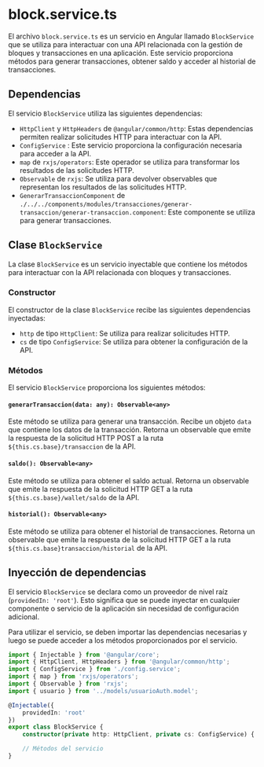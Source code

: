 # block.service.ts

El archivo `block.service.ts` es un servicio en Angular llamado `BlockService` que se utiliza para interactuar con una API relacionada con la gestión de bloques y transacciones en una aplicación. Este servicio proporciona métodos para generar transacciones, obtener saldo y acceder al historial de transacciones.

## Dependencias

El servicio `BlockService` utiliza las siguientes dependencias:

- `HttpClient` y `HttpHeaders` de `@angular/common/http`: Estas dependencias permiten realizar solicitudes HTTP para interactuar con la API.
- `ConfigService` : Este servicio proporciona la configuración necesaria para acceder a la API.
- `map` de `rxjs/operators`: Este operador se utiliza para transformar los resultados de las solicitudes HTTP.
- `Observable` de `rxjs`: Se utiliza para devolver observables que representan los resultados de las solicitudes HTTP.
- `GenerarTransaccionComponent` de `./../../components/modules/transacciones/generar-transaccion/generar-transaccion.component`: Este componente se utiliza para generar transacciones.

## Clase `BlockService`

La clase `BlockService` es un servicio inyectable que contiene los métodos para interactuar con la API relacionada con bloques y transacciones.

### Constructor

El constructor de la clase `BlockService` recibe las siguientes dependencias inyectadas:

- `http` de tipo `HttpClient`: Se utiliza para realizar solicitudes HTTP.
- `cs` de tipo `ConfigService`: Se utiliza para obtener la configuración de la API.

### Métodos

El servicio `BlockService` proporciona los siguientes métodos:

#### `generarTransaccion(data: any): Observable<any>`

Este método se utiliza para generar una transacción. Recibe un objeto `data` que contiene los datos de la transacción. Retorna un observable que emite la respuesta de la solicitud HTTP POST a la ruta `${this.cs.base}/transaccion` de la API.

#### `saldo(): Observable<any>`

Este método se utiliza para obtener el saldo actual. Retorna un observable que emite la respuesta de la solicitud HTTP GET a la ruta `${this.cs.base}/wallet/saldo` de la API.

#### `historial(): Observable<any>`

Este método se utiliza para obtener el historial de transacciones. Retorna un observable que emite la respuesta de la solicitud HTTP GET a la ruta `${this.cs.base}transaccion/historial` de la API.

## Inyección de dependencias

El servicio `BlockService` se declara como un proveedor de nivel raíz (`providedIn: 'root'`). Esto significa que se puede inyectar en cualquier componente o servicio de la aplicación sin necesidad de configuración adicional.

Para utilizar el servicio, se deben importar las dependencias necesarias y luego se puede acceder a los métodos proporcionados por el servicio.

```typescript
import { Injectable } from '@angular/core';
import { HttpClient, HttpHeaders } from '@angular/common/http';
import { ConfigService } from './config.service';
import { map } from 'rxjs/operators';
import { Observable } from 'rxjs';
import { usuario } from '../models/usuarioAuth.model';

@Injectable({
    providedIn: 'root'
})
export class BlockService {
    constructor(private http: HttpClient, private cs: ConfigService) { }

    // Métodos del servicio
}
